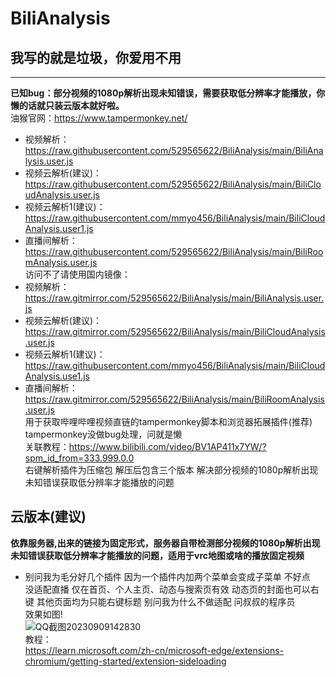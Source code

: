 # BiliAnalysis
## **我写的就是垃圾，你爱用不用**
***
**已知bug：部分视频的1080p解析出现未知错误，需要获取低分辨率才能播放，你懒的话就只装云版本就好啦。**<br>
油猴官网：https://www.tampermonkey.net/<br>
- 视频解析：https://raw.githubusercontent.com/529565622/BiliAnalysis/main/BiliAnalysis.user.js<br>
- 视频云解析(建议)：https://raw.githubusercontent.com/529565622/BiliAnalysis/main/BiliCloudAnalysis.user.js<br>
- 视频云解析1(建议)：https://raw.githubusercontent.com/mmyo456/BiliAnalysis/main/BiliCloudAnalysis.user1.js<br>
- 直播间解析：https://raw.githubusercontent.com/529565622/BiliAnalysis/main/BiliRoomAnalysis.user.js<br>
访问不了请使用国内镜像：<br>
- 视频解析：https://raw.gitmirror.com/529565622/BiliAnalysis/main/BiliAnalysis.user.js<br>
- 视频云解析(建议)：https://raw.gitmirror.com/529565622/BiliAnalysis/main/BiliCloudAnalysis.user.js<br>
- 视频云解析1(建议)：https://raw.githubusercontent.com/mmyo456/BiliAnalysis/main/BiliCloudAnalysis.use1.js<br>
- 直播间解析：https://raw.gitmirror.com/529565622/BiliAnalysis/main/BiliRoomAnalysis.user.js<br>
用于获取哔哩哔哩视频直链的tampermonkey脚本和浏览器拓展插件(推荐)<br>
tampermonkey没做bug处理，问就是懒<br> 
关联教程：https://www.bilibili.com/video/BV1AP411x7YW/?spm_id_from=333.999.0.0<br>
右键解析插件为压缩包 解压后包含三个版本 解决部分视频的1080p解析出现未知错误获取低分辨率才能播放的问题 <br>
## 云版本(建议)
**依靠服务器,出来的链接为固定形式，服务器自带检测部分视频的1080p解析出现未知错误获取低分辨率才能播放的问题，适用于vrc地图或啥的播放固定视频** <br>
- 别问我为毛分好几个插件 因为一个插件内加两个菜单会变成子菜单 不好点<br>
没适配直播 仅在首页、个人主页、动态与搜索页有效 动态页的封面也可以右键 其他页面均为只能右键标题 别问我为什么不做适配 问叔叔的程序员<br>
效果如图!<br>
![QQ截图20230909142830](https://github.com/529565622/BiliAnalysis/assets/70092715/27911680-9d0f-4f84-b849-22165381f6fa) <br>
教程：<br>
https://learn.microsoft.com/zh-cn/microsoft-edge/extensions-chromium/getting-started/extension-sideloading
